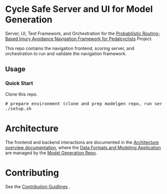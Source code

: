 # Cycle Safe Server and UI for Model Generation

Server, UI, Test Framework, and Orchestration for the 
 [Probabilistic Routing-Based Injury Avoidance Navigation Framework for Pedalcyclists](https://github.com/YoinkBird/cyclesafe/blob/master/doc/report/report.md) Project.

This repo contains the navigation frontend, scoring server, and orchestration to run and validate the navigation framework.

## Usage
### Quick Start

Clone this repo.

<pre>
# prepare environment (clone and prep modelgen repo, run server, test server, launch browser)
./setup.sh
</pre>

# Architecture

The frontend and backend interactions are documented in the [Architecture overview documentation](https://github.com/YoinkBird/cyclesafe/blob/report/report/report.md#architecture), where the [Data Formats and Modeling Application](https://github.com/YoinkBird/cyclesafe/blob/master/doc/report/report.md#data-formats) are managed by the 
[Model Generation Repo](https://github.com/YoinkBird/cyclesafe).

# Contributing

See the [Contribution Guidlines](./CONTRIBUTING.md) .
